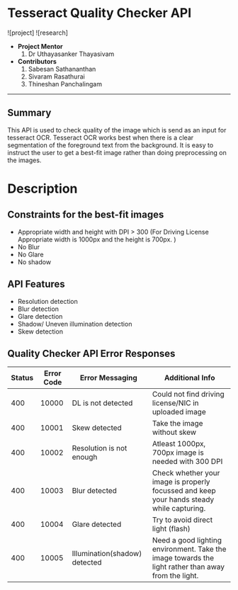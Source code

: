 # Tesseract Quality Checker API

![project] ![research]



- <b>Project Mentor</b>
    1. Dr Uthayasanker Thayasivam
- <b>Contributors</b>
    1. Sabesan Sathananthan
    2. Sivaram Rasathurai
    3. Thineshan Panchalingam

---

## Summary
This API is used to check quality of the image which is send as an input for tesseract OCR. Tesseract OCR works best when there is a clear segmentation of the foreground text from the background. It is easy to instruct the user to get a best-fit image rather than doing preprocessing on the images.

# Description

## Constraints for the best-fit images
 - Appropriate width and height with DPI > 300 (For Driving License Appropriate width is 1000px and the height is 700px.
)
 - No Blur
 - No Glare
 - No shadow
 
 ## API Features
  - Resolution detection
  - Blur detection
  - Glare detection
  - Shadow/ Uneven illumination detection
  - Skew detection
  
  
## Quality Checker API Error Responses

|Status | Error Code | Error Messaging | Additional Info                                                   |
|-------|------------|-----------------|----------------|
| 400   | 10000      | DL is not detected   |Could not find driving license/NIC in uploaded image|
| 400   | 10001      | Skew detected   | Take the image without skew |
| 400   | 10002      | Resolution is not enough   | Atleast 1000px, 700px image is needed with 300 DPI |
| 400   | 10003      | Blur detected   |Check whether your image is properly focussed and keep your hands steady while capturing.|
| 400   | 10004     | Glare detected  | Try to avoid direct light  (flash)|
| 400   | 10005      | Illumination(shadow) detected | Need a good lighting environment. Take the image towards the light rather than away from the light.| 





